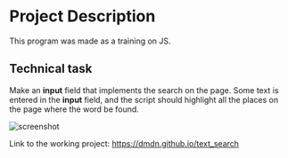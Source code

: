 # Project Description
This program was made as a training on JS.

## Technical task
Make an **input** field that implements the search on the page. Some text is entered in the **input** field, and the script should highlight all the places on the page where the word be found.

![screenshot](https://cloud.githubusercontent.com/assets/19373990/25554727/7e4e881c-2cdd-11e7-9805-5956b51f3502.png)

Link to the working project: https://dmdn.github.io/text_search

